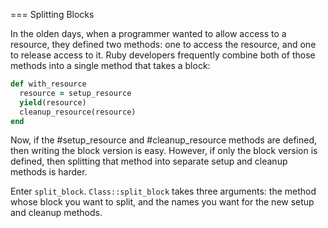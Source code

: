 === Splitting Blocks

In the olden days, when a programmer wanted to allow access to a resource, they defined two methods: one to access the resource, and one to release access to it.  Ruby developers frequently combine both of those methods into a single method that takes a block:

```ruby
def with_resource
  resource = setup_resource
  yield(resource)
  cleanup_resource(resource)
end
```

Now, if the #setup_resource and #cleanup_resource methods are defined, then writing the block version is easy.  However, if only the block version is defined, then splitting that method into separate setup and cleanup methods is harder.

Enter `split_block`.  `Class::split_block` takes three arguments: the method whose block you want to split, and the names you want for the new setup and cleanup methods.

